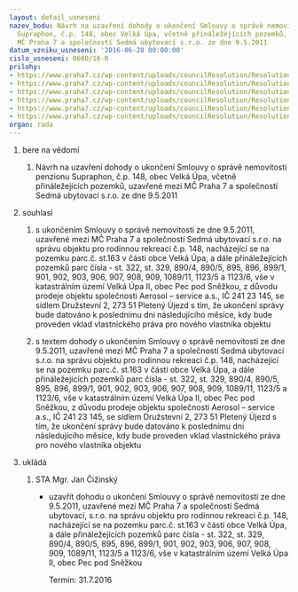 ```yaml
---
layout: detail_usneseni
nazev_bodu: Návrh na uzavření dohody o ukončení Smlouvy o správě nemovitostí penzionu
  Supraphon, č.p. 148, obec Velká Úpa, včetně přináležejících pozemků, uzavřené mezi
  MČ Praha 7 a společností Sedmá ubytovací s.r.o. ze dne 9.5.2011
datum_vzniku_usneseni: '2016-06-28 00:00:00'
cislo_usneseni: 0660/16-R
prilohy:
- https://www.praha7.cz/wp-content/uploads/councilResolution/Resolutions/27921/export/DZ_SupraphonUkonSpravy~78708.doc
- https://www.praha7.cz/wp-content/uploads/councilResolution/Resolutions/27921/export/02_SupraphonUkonSpravy~78707.pdf
- https://www.praha7.cz/wp-content/uploads/councilResolution/Resolutions/27921/export/03_SupraphonUkonSpravy~78706.pdf
- https://www.praha7.cz/wp-content/uploads/councilResolution/Resolutions/27921/export/04_SupraphonUkonSpravy~78705.doc
- https://www.praha7.cz/wp-content/uploads/councilResolution/Resolutions/27921/export/05_SupraphonUkonSpravy~78704.pdf
- https://www.praha7.cz/wp-content/uploads/councilResolution/Resolutions/27921/export/export~298361.pdf
organ: rada
---
```

<ol id="urzList" class="urzList_view"><li id="" class="urzClass1"><span name="1">bere na vědomí</span><ol class="urzOlClass"><li style="text-align: left;" id="" class="urzClass2"><span><p>Návrh na uzavření dohody o ukončení Smlouvy o správě nemovitostí penzionu Supraphon, č.p. 148, obec Velká Úpa, včetně přináležejících pozemků, uzavřené mezi MČ Praha 7 a společností Sedmá ubytovací s.r.o. ze dne 9.5.2011</p></span></li></ol></li><li id="" class="urzClass1"><span name="26">souhlasí</span><ol class="urzOlClass"><li style="text-align: left;" id="" class="urzClass2"><span><p>s ukončením Smlouvy o správě nemovitostí ze dne 9.5.2011, uzavřené mezi MČ Praha 7 a společností Sedmá ubytovací s.r.o. na správu objektu pro rodinnou rekreaci č.p. 148, nacházející se na pozemku parc.č. st.163 v části obce Velká Úpa, a dále přináležejících pozemků parc čísla - st. 322, st. 329, 890/4, 890/5, 895, 896, 899/1, 901, 902, 903, 906, 907, 908, 909, 1089/11, 1123/5 a 1123/6, vše v katastrálním území Velká Úpa II, obec Pec pod Sněžkou, z důvodu prodeje objektu společnosti Aerosol – service a.s., IČ 241 23 145, se sídlem Družstevní 2, 273 51 Pletený Újezd s tím, že ukončení správy bude datováno k poslednímu dni následujícího měsíce, kdy bude proveden vklad vlastnického práva pro nového vlastníka objektu</p></span></li><li style="text-align: left;" id="" class="urzClass2"><span><p>s textem dohody o ukončením Smlouvy o správě nemovitostí ze dne 9.5.2011, uzavřené mezi MČ Praha 7 a společností Sedmá ubytovací s.r.o. na správu objektu pro rodinnou rekreaci č.p. 148, nacházející se na pozemku parc.č. st.163 v části obce Velká Úpa, a dále přináležejících pozemků parc čísla - st. 322, st. 329, 890/4, 890/5, 895, 896, 899/1, 901, 902, 903, 906, 907, 908, 909, 1089/11, 1123/5 a 1123/6, vše v katastrálním území Velká Úpa II, obec Pec pod Sněžkou, z důvodu prodeje objektu společnosti Aerosol – service a.s., IČ 241 23 145, se sídlem Družstevní 2, 273 51 Pletený Újezd s tím, že ukončení správy bude datováno k poslednímu dni následujícího měsíce, kdy bude proveden vklad vlastnického práva pro nového vlastníka objektu</p></span></li></ol></li><li class="urzClass1" id="urzUkoly"><span name="1">ukládá</span><ol class="urzOlClass"><li class="urzClass2"><span><p>STA Mgr. Jan Čižinský</p></span><ul class="urzUlClass"><li class="urzClass3"><span><p>uzavřít dohodu o ukončení Smlouvy o správě nemovitostí ze dne 9.5.2011, uzavřené mezi MČ Praha 7 a společností Sedmá ubytovací, s.r.o. na správu objektu pro rodinnou rekreaci č.p. 148, nacházející se na pozemku parc.č. st.163 v části obce Velká Úpa, a dále přináležejících pozemků parc čísla - st. 322, st. 329, 890/4, 890/5, 895, 896, 899/1, 901, 902, 903, 906, 907, 908, 909, 1089/11, 1123/5 a 1123/6, vše v katastrálním území Velká Úpa II, obec Pec pod Sněžkou</p></span><span class="urzUkolTermin">  Termín:&nbsp;31.7.2016</span></li></ul></li></ol></li></ol>